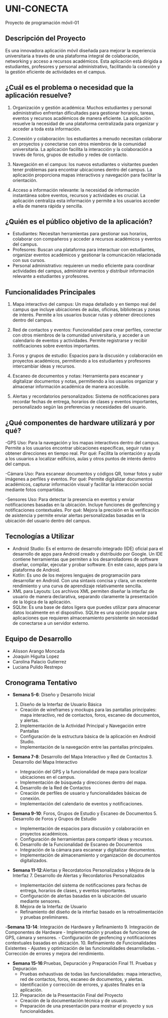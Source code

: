 # UNI-CONECTA
Proyecto de programación móvil-01

## Descripción del Proyecto
Es una innovadora aplicación móvil diseñada para mejorar la experiencia universitaria a través de una plataforma integral de colaboración, networking y acceso a recursos académicos. 
Esta aplicación está dirigida a estudiantes, profesores y personal administrativo, facilitando la conexión y la gestión eficiente de actividades en el campus.

## ¿Cuál es el problema o necesidad que la aplicación resuelve?
1. Organización y gestión académica: Muchos estudiantes y personal administrativo enfrentan dificultades para gestionar horarios, tareas, eventos y recursos académicos de manera eficiente.
La aplicación resuelve la necesidad de una plataforma centralizada para organizar y acceder a toda esta información.

3. Conexión y colaboración: los estudiantes a menudo necesitan colaborar en proyectos y conectarse con otros miembros de la comunidad universitaria.
La aplicación facilita la interacción y la colaboración a través de foros, grupos de estudio y redes de contacto.

5. Navegación en el campus: los nuevos estudiantes o visitantes pueden tener problemas para encontrar ubicaciones dentro del campus.
La aplicación proporciona mapas interactivos y navegación para facilitar la orientación.

6. Acceso a información relevante: la necesidad de información instantánea sobre eventos, recursos y actividades es crucial. 
La aplicación centraliza esta información y permite a los usuarios acceder a ella de manera rápida y sencilla.

## ¿Quién es el público objetivo de la aplicación?
- Estudiantes: Necesitan herramientas para gestionar sus horarios, colaborar con compañeros y acceder a recursos académicos y eventos del campus.
- Profesores: Buscan una plataforma para interactuar con estudiantes, organizar eventos académicos y gestionar la comunicación relacionada con sus cursos.
- Personal administrativo: requieren un medio eficiente para coordinar actividades del campus, administrar eventos y distribuir información relevante a estudiantes y profesores.

## Funcionalidades Principales
1. Mapa interactivo del campus: Un mapa detallado y en tiempo real del campus que incluye ubicaciones de aulas, oficinas, bibliotecas y zonas de interés. 
Permite a los usuarios buscar rutas y obtener direcciones dentro del campus.

2. Red de contactos y eventos: Funcionalidad para crear perfiles, conectar con otros miembros de la comunidad universitaria, y acceder a un calendario de eventos y actividades. 
Permite registrarse y recibir notificaciones sobre eventos importantes.

3. Foros y grupos de estudio: Espacios para la discusión y colaboración en proyectos académicos, permitiendo a los estudiantes y profesores intercambiar ideas y recursos.

4. Escaneo de documentos y notas: Herramienta para escanear y digitalizar documentos y notas, permitiendo a los usuarios organizar y almacenar información académica de manera accesible.

5. Alertas y recordatorios personalizados: Sistema de notificaciones para recordar fechas de entrega, horarios de clases y eventos importantes, personalizado según las preferencias y necesidades del usuario.
   
## ¿Qué componentes de hardware utilizará y por qué?
-GPS
Uso: Para la navegación y los mapas interactivos dentro del campus. Permite a los usuarios encontrar ubicaciones específicas, seguir rutas y obtener direcciones en tiempo real.
Por qué: Facilita la orientación y ayuda a los usuarios a localizar edificios, aulas y otros puntos de interés dentro del campus.

-Cámara
Uso: Para escanear documentos y códigos QR, tomar fotos y subir imágenes a perfiles y eventos.
Por qué: Permite digitalizar documentos académicos, capturar información visual y facilitar la interacción social mediante fotos compartidas.

-Sensores
Uso: Para detectar la presencia en eventos y enviar notificaciones basadas en la ubicación. Incluye funciones de geofencing y notificaciones contextuales.
Por qué: Mejora la precisión en la verificación de asistencia y permite enviar alertas personalizadas basadas en la ubicación del usuario dentro del campus.


## Tecnologías a Utilizar
- Android Studio: Es el entorno de desarrollo integrado (IDE) oficial para el desarrollo de apps para Android creado y distribuido por Google. Un IDE contiene herramientas que permiten a los desarrolladores de software diseñar, compilar, ejecutar y probar software. En este caso, apps para la plataforma de Android.
- Kotlin: Es uno de los mejores lenguajes de programación para desarrollar en Android. Con una sintaxis concisa y clara, un excelente rendimiento y una curva de aprendizaje relativamente sencilla.
- XML para Layouts: Los archivos XML permiten diseñar la interfaz de usuario de manera declarativa, separando claramente la presentación de la lógica de la aplicación.
- SQLite: Es una base de datos ligera que puedes utilizar para almacenar datos localmente en el dispositivo. SQLite es una opción popular para aplicaciones que requieren almacenamiento persistente sin necesidad de conectarse a un servidor externo.


## Equipo de Desarrollo
- Alisson Arango Moncada
- Joaquin Higuita Lopez
- Carolina Palacio Gutierrez
- Luciana Pulido Restrepo
  

## Cronograma Tentativo

- **Semana 5-6**:  Diseño y Desarrollo Inicial
  1. Diseño de la Interfaz de Usuario Básica
    - Creación de wireframes y mockups para las pantallas principales: mapa interactivo, red de contactos, foros, escaneo de documentos, y alertas.
  2. Implementación de la Actividad Principal y Navegación entre Pantallas
    - Configuración de la estructura básica de la aplicación en Android Studio.
    - Implementación de la navegación entre las pantallas principales.

- **Semana 7-8**: Desarrollo del Mapa Interactivo y Red de Contactos
  3. Desarrollo del Mapa Interactivo
    - Integración del GPS y la funcionalidad de mapa para localizar ubicaciones en el campus.
    - Implementación de búsqueda y direcciones dentro del mapa.
  4. Desarrollo de la Red de Contactos
    - Creación de perfiles de usuario y funcionalidades básicas de conexión.
    - Implementación del calendario de eventos y notificaciones.

- **Semana 9-10**: Foros, Grupos de Estudio y Escaneo de Documentos
  5. Desarrollo de Foros y Grupos de Estudio
    - Implementación de espacios para discusión y colaboración en proyectos académicos.
    - Configuración de herramientas para compartir ideas y recursos.
  6. Desarrollo de la Funcionalidad de Escaneo de Documentos
    - Integración de la cámara para escanear y digitalizar documentos.
    - Implementación de almacenamiento y organización de documentos digitalizados.

- **Semana 11-12**:Alertas y Recordatorios Personalizados y Mejora de la Interfaz
  7. Desarrollo de Alertas y Recordatorios Personalizados
    - Implementación del sistema de notificaciones para fechas de entrega, horarios de clases, y eventos importantes.
    - Configuración de alertas basadas en la ubicación del usuario mediante sensores.
  8. Mejora de la Interfaz de Usuario
    - Refinamiento del diseño de la interfaz basado en la retroalimentación y pruebas preliminares.

-**Semana 13-14**:  Integración de Hardware y Refinamiento
  9. Integración de Componentes de Hardware
    - Implementación y pruebas de funciones de GPS, cámara y sensores.
    - Configuración de geofencing y notificaciones contextuales basadas en ubicación.
  10. Refinamiento de Funcionalidades Existentes
    - Ajustes y optimización de las funcionalidades desarrolladas.
    - Corrección de errores y mejora del rendimiento.

- **Semana 15-16**:Pruebas, Depuración y Preparación Final
  11. Pruebas y Depuración
    - Pruebas exhaustivas de todas las funcionalidades: mapa interactivo, red de contactos, foros, escaneo de documentos, y alertas.
    - Identificación y corrección de errores, y ajustes finales en la aplicación.
  12. Preparación de la Presentación Final del Proyecto
    - Creación de la documentación técnica y de usuario.
    - Preparación de una presentación para mostrar el proyecto y sus funcionalidades.
